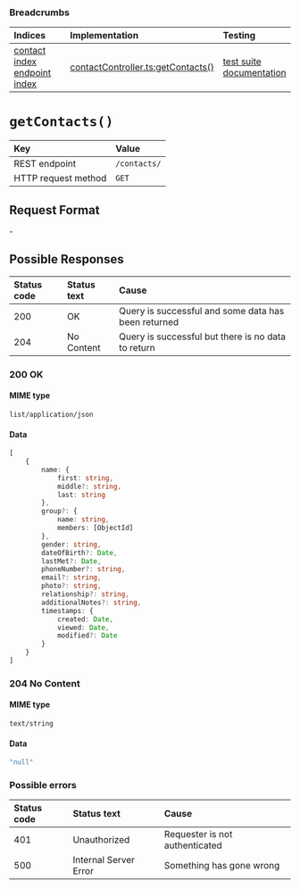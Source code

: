 ### Breadcrumbs

| Indices | Implementation | Testing |
| :----------------------------------------------------------- | :-------------------------------------------------------------------------------------------------------------------- | :--------------------------------------------------------------------------------------------------------------------------------------------------------------- |
| [contact index](./index.md)<br>[endpoint index](../index.md) | [contactController.ts:getContacts()](../../../../../backend/src/controllers/contactController.ts#L381-L400) | [test suite](../../../../../backend/tests/controllers/contacts/getContacts.test.ts)<br>[documentation](../../tests/contacts/getContacts.test.md) |

# `getContacts()`

| Key                 | Value        |
| :------------------ | :----------- |
| REST endpoint       | `/contacts/` |
| HTTP request method | `GET`        |

## Request Format

\-

## Possible Responses

| Status code | Status text | Cause                                               |
| :---------- | :---------- | :-------------------------------------------------- |
| 200         | OK          | Query is successful and some data has been returned |
| 204         | No Content  | Query is successful but there is no data to return  |

### 200 OK

#### MIME type

`list/application/json`

#### Data

```typescript
[
    {
        name: {
            first: string,
            middle?: string,
            last: string
        },
        group?: {
            name: string,
            members: [ObjectId]
        },
        gender: string,
        dateOfBirth?: Date,
        lastMet?: Date,
        phoneNumber?: string,
        email?: string,
        photo?: string,
        relationship?: string,
        additionalNotes?: string,
        timestamps: {
            created: Date,
            viewed: Date,
            modified?: Date
        }
    }
]
```

### 204 No Content

#### MIME type

`text/string`

#### Data

```typescript
"null"
```

### Possible errors

| Status code | Status text           | Cause                          |
| :---------- | :-------------------- | :----------------------------- |
| 401         | Unauthorized          | Requester is not authenticated |
| 500         | Internal Server Error | Something has gone wrong       |
